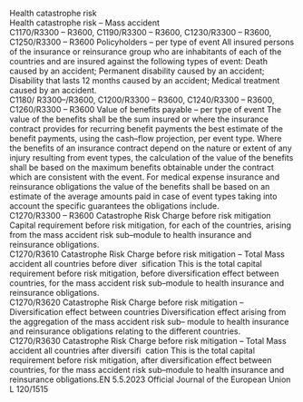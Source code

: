  
Health catastrophe risk  
Health catastrophe risk 
– Mass accident  
C1170/R3300 – 
R3600, 
C1190/R3300 – 
R3600, 
C1230/R3300 – 
R3600, 
C1250/R3300 – 
R3600  Policyholders – per type 
of event  All insured persons of the insurance or reinsurance group who are inhabitants of 
each of the countries and are insured against the following types of event: 
Death caused by an accident; 
Permanent disability caused by an accident; 
Disability that lasts 12 months caused by an accident; 
Medical treatment caused by an accident.  
C1180/ 
R3300–/R3600, 
C1200/R3300 – 
R3600, 
C1240/R3300 – 
R3600, 
C1260/R3300 – 
R3600  Value of benefits payable 
– per type of event  The value of the benefits shall be the sum insured or where the insurance contract 
provides for recurring benefit payments the best estimate of the benefit payments, 
using the cash–flow projection, per event type. 
Where the benefits of an insurance contract depend on the nature or extent of 
any injury resulting from event types, the calculation of the value of the benefits 
shall be based on the maximum benefits obtainable under the contract which are 
consistent with the event. 
For medical expense insurance and reinsurance obligations the value of the 
benefits shall be based on an estimate of the average amounts paid in case of 
event types taking into account the specific guarantees the obligations include.  
C1270/R3300 – 
R3600  Catastrophe Risk Charge 
before risk mitigation  Capital requirement before risk mitigation, for each of the countries, arising from 
the mass accident risk sub–module to health insurance and reinsurance 
obligations.  
C1270/R3610  Catastrophe Risk Charge 
before risk mitigation – 
Total Mass accident all 
countries before diver ­
sification  This is the total capital requirement before risk mitigation, before diversification 
effect between countries, for the mass accident risk sub–module to health 
insurance and reinsurance obligations.  
C1270/R3620  Catastrophe Risk Charge 
before risk mitigation – 
Diversification effect 
between countries  Diversification effect arising from the aggregation of the mass accident risk sub– 
module to health insurance and reinsurance obligations relating to the different 
countries.  
C1270/R3630  Catastrophe Risk Charge 
before risk mitigation – 
Total Mass accident all 
countries after diversifi ­
cation  This is the total capital requirement before risk mitigation, after diversification 
effect between countries, for the mass accident risk sub–module to health 
insurance and reinsurance obligations.EN  5.5.2023 Official Journal of the European Union L 120/1515